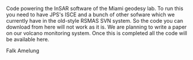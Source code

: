 Code powering the InSAR software of the Miami geodesy lab. To run this you need to have JPS's ISCE and a bunch of other sofware which we currently have in the old-style RSMAS SVN system. So the code you can download from here will not work as it is. We are planning to write a paper on our volcano monitoring system.  Once this is completed all the code will be available here.

Falk Amelung
